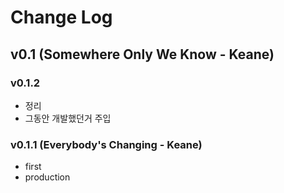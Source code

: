 # Change Log


## v0.1 (Somewhere Only We Know - Keane)

### v0.1.2
- 정리
- 그동안 개발했던거 주입

### v0.1.1 (Everybody's Changing - Keane)
- first
- production